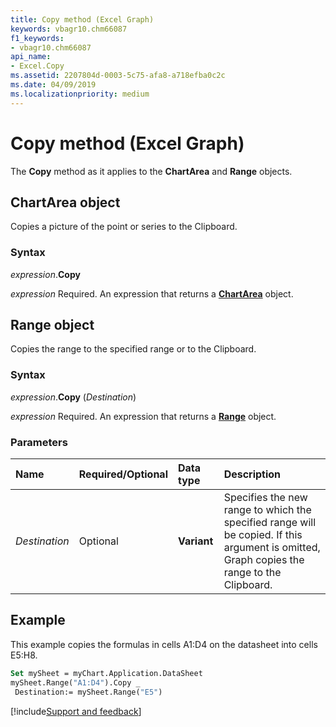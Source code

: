 ```yaml
---
title: Copy method (Excel Graph)
keywords: vbagr10.chm66087
f1_keywords:
- vbagr10.chm66087
api_name:
- Excel.Copy
ms.assetid: 2207804d-0003-5c75-afa8-a718efba0c2c
ms.date: 04/09/2019
ms.localizationpriority: medium
---
```



# Copy method (Excel Graph)

The **Copy** method as it applies to the **ChartArea** and **Range** objects.

## ChartArea object

Copies a picture of the point or series to the Clipboard.

### Syntax

_expression_.**Copy**

_expression_ Required. An expression that returns a **[ChartArea](excel.chartarea-graph-object.md)** object.




## Range object

Copies the range to the specified range or to the Clipboard.

### Syntax

_expression_.**Copy** (_Destination_)

_expression_ Required. An expression that returns a **[Range](excel.range-graph-object.md)** object. 

### Parameters

|Name|Required/Optional|Data type|Description|
|:-----|:-----|:-----|:-----|
|_Destination_| Optional |**Variant**|Specifies the new range to which the specified range will be copied. If this argument is omitted, Graph copies the range to the Clipboard.|

## Example

This example copies the formulas in cells A1:D4 on the datasheet into cells E5:H8.

```vb
Set mySheet = myChart.Application.DataSheet 
mySheet.Range("A1:D4").Copy _ 
 Destination:= mySheet.Range("E5")
```

[!include[Support and feedback](~/includes/feedback-boilerplate.md)]